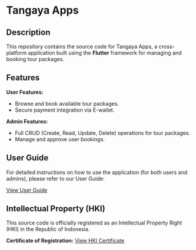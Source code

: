 # Tangaya Apps

## Description

This repository contains the source code for Tangaya Apps, a cross-platform application built using the **Flutter** framework for managing and booking tour packages.

## Features

**User Features:**
* Browse and book available tour packages.
* Secure payment integration via E-wallet.

**Admin Features:**
* Full CRUD (Create, Read, Update, Delete) operations for tour packages.
* Manage and approve user bookings.

## User Guide

For detailed instructions on how to use the application (for both users and admins), please refer to our User Guide:

[View User Guide]((https://drive.google.com/file/d/1_zx-jbCHe9GDcQJSL4KDPT46bbH_vHkQ/view?usp=sharing))

## Intellectual Property (HKI)

This source code is officially registered as an Intellectual Property Right (HKI) in the Republic of Indonesia.

**Certificate of Registration:**
[View HKI Certificate]([https://drive.google.com/file/d/1Bj1zNbuGhCLZgOJ45Dl6DkkRwuHFHUcB/view?usp=sharing](https://drive.google.com/file/d/16aGALsBd6A6EUo1O9CgeXwvxqV8KjO2C/view?usp=sharing))
